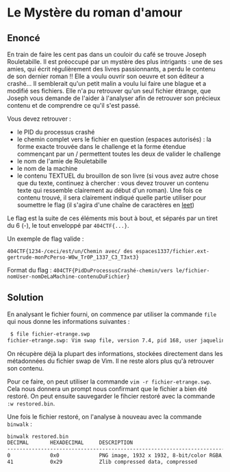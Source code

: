 # Le Mystère du roman d'amour

## Enoncé

En train de faire les cent pas dans un couloir du café se trouve Joseph Rouletabille. Il est préoccupé par un mystère des plus intrigants : une de ses amies, qui écrit régulièrement des livres passionnants, a perdu le contenu de son dernier roman !! Elle a voulu ouvrir son oeuvre et son éditeur a crashé... Il semblerait qu'un petit malin a voulu lui faire une blague et a modifié ses fichiers. Elle n'a pu retrouver qu'un seul fichier étrange, que Joseph vous demande de l'aider à l'analyser afin de retrouver son précieux contenu et de comprendre ce qu'il s'est passé.

Vous devez retrouver :

- le PID du processus crashé
- le chemin complet vers le fichier en question (espaces autorisés) : la forme exacte trouvée dans le challenge et la forme étendue commençant par un / permettent toutes les deux de valider le challenge
- le nom de l'amie de Rouletabille
- le nom de la machine
- le contenu TEXTUEL du brouillon de son livre (si vous avez autre chose que du texte, continuez à chercher : vous devez trouver un contenu texte qui ressemble clairement au début d'un roman). Une fois ce contenu trouvé, il sera clairement indiqué quelle partie utiliser pour soumettre le flag (il s'agira d'une chaîne de caractères en [leet](https://fr.wikipedia.org/wiki/Leet_speak))

Le flag est la suite de ces éléments mis bout à bout, et séparés par un tiret du 6 (-), le tout enveloppé par `404CTF{...}`.

Un exemple de flag valide :

`404CTF{1234-/ceci/est/un/Chemin avec/ des espaces1337/fichier.ext-gertrude-monPcPerso-W0w_Tr0P_1337_C3_T3xt3}`

Format du flag : `404CTF{PidDuProcessusCrashé-chemin/vers le/fichier-nomUser-nomDeLaMachine-contenuDuFichier}`

## Solution

En analysant le fichier fourni, on commence par utiliser la commande `file` qui nous donne les informations suivantes : 

```bash
 $ file fichier-etrange.swp
fichier-etrange.swp: Vim swap file, version 7.4, pid 168, user jaqueline, host aime_ecrire, file ~jaqueline/Documents/Livres/404 Histoires d'Amour pour les bibliophiles au coeur d'artichaut/brouillon.txt
```

On récupère déjà la plupart des informations, stockées directement dans les métadonnées du fichier swap de Vim. Il ne reste alors plus qu'à retrouver son contenu.

Pour ce faire, on peut utiliser la commande `vim -r fichier-etrange.swp`. Cela nous donnera un prompt nous confirmant que le fichier a bien été restoré. On peut ensuite sauvegarder le fihcier restoré avec la commande `:w restored.bin`.

Une fois le fichier restoré, on l'analyse à nouveau avec la commande `binwalk` : 

```bash
binwalk restored.bin
DECIMAL       HEXADECIMAL     DESCRIPTION
--------------------------------------------------------------------------------
0             0x0             PNG image, 1932 x 1932, 8-bit/color RGBA, non-interlaced
41            0x29            Zlib compressed data, compressed
```

